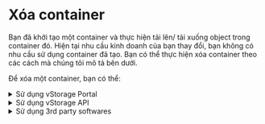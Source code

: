 # Xóa container

Bạn đã khởi tạo một container và thực hiện tải lên/ tải xuống object trong container đó. Hiện tại nhu cầu kinh doanh của bạn thay đổi, bạn không có nhu cầu sử dụng container đã tạo. Bạn có thể thực hiện xóa container theo các cách mà chúng tôi mô tả bên dưới.

Để xóa một container, bạn có thể:&#x20;

<details>

<summary>Sử dụng vStorage Portal</summary>

1\. Đăng nhập vào [https://vstorage.console.vngcloud.vn](https://vstorage.console.vngcloud.vn/storage/list).

2\. Chọn **project** và chọn **container** bạn muốn thực hiện xóa.

3\. Chọn ![](https://docs.vngcloud.vn/download/thumbnails/49648522/image2023-3-6\_10-38-41.png?version=1\&modificationDate=1678073922000\&api=v2)hoặc chọn biểu tượng ![](https://docs.vngcloud.vn/download/thumbnails/49648522/image2023-2-6\_10-20-54.png?version=1\&modificationDate=1678073899000\&api=v2)tại **container** bạn muốn thực hiện xóa container và chọn ![](https://docs.vngcloud.vn/download/thumbnails/49648522/image2023-3-6\_10-39-5.png?version=1\&modificationDate=1678073946000\&api=v2).

Sau khi chọn Xóa, hệ thống sẽ tự động chuyển ra màn hình chính, nếu bạn thấy container vừa thực hiện biến mất khỏi danh sách thì bạn đã xoá thành công. Container lúc này đã được xóa vĩnh viễn khỏi hệ thống và bạn không thể khôi phục container cũng như các object được lưu trữ trong container. Vì vậy hãy đảm bảo kiểm tra dữ liệu của bạn trước khi thực hiện thao tác này. Nếu container đang được bật versioning thì khi bạn thực hiện xóa container, tất cả object trong container sẽ được chuyển thành một version trong container version. Bạn không thể thực hiện xóa các container segment khi thực hiện xóa container gốc.

Để biết thêm thông tin về container segment, hãy xem tại [Tổng quan container](https://docs.vngcloud.vn/pages/viewpage.action?pageId=49648674).

<img src="../../../../.gitbook/assets/Xoa_container.gif" alt="" data-size="original">

</details>

<details>

<summary>Sử dụng vStorage API</summary>

Ngoài cổng giao diện quản lý truyền thống, chúng tôi cũng cung cấp API cho phép bạn tích hợp với các ứng dụng, công cụ phía người dùng của bạn với vStorage để lưu trữ dữ liệu.

Để xóa một container qua vStorage API, hãy xem [API Developers](https://docs.vngcloud.vn/display/VV/API+Developers).

</details>

<details>

<summary>Sử dụng 3rd party softwares</summary>

vStorage cũng tương thích với các công cụ phía người dùng sử dụng S3 protocol. Bạn có thể dễ dàng sử dụng các công cụ đã quen thuộc như Rclone, s3cmd, Cyberduck,...Hãy xem [3rd party softwares](https://docs.vngcloud.vn/display/VV/3rd+party+softwares) và học cách tích hợp, sử dụng các công cụ này.&#x20;

Để xóa một container qua 3rd party software, hãy xem [3rd party softwares](https://docs.vngcloud.vn/display/VV/3rd+party+softwares).

\


</details>
